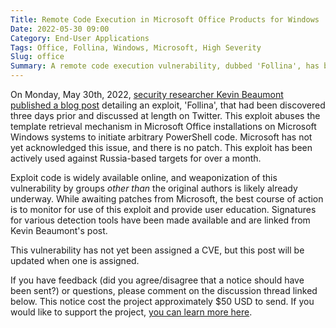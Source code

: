 ```yaml
---
Title: Remote Code Execution in Microsoft Office Products for Windows
Date: 2022-05-30 09:00
Category: End-User Applications
Tags: Office, Follina, Windows, Microsoft, High Severity
Slug: office
Summary: A remote code execution vulnerability, dubbed 'Follina', has been found in Microsoft Office. This issue can be exploited in the default configuration on Windows, and only requires the user be tricked into downloading a malicious file. There is no patch. This issue has been assigned a bug alert severity of 'high'.
---
```


On Monday, May 30th, 2022, [security researcher Kevin Beaumont published a blog post](https://doublepulsar.com/follina-a-microsoft-office-code-execution-vulnerability-1a47fce5629e) detailing an exploit, 'Follina', that had been discovered three days prior and discussed at length on Twitter. This exploit abuses the template retrieval mechanism in Microsoft Office installations on Microsoft Windows systems to initiate arbitrary PowerShell code. Microsoft has not yet acknowledged this issue, and there is no patch. This exploit has been actively used against Russia-based targets for over a month.

Exploit code is widely available online, and weaponization of this vulnerability by groups _other than_ the original authors is likely already underway. While awaiting patches from Microsoft, the best course of action is to monitor for use of this exploit and provide user education. Signatures for various detection tools have been made available and are linked from Kevin Beaumont's post.

This vulnerability has not yet been assigned a CVE, but this post will be updated when one is assigned.

If you have feedback (did you agree/disagree that a notice should have been sent?) or questions, please comment on the discussion thread linked below. This notice cost the project approximately $50 USD to send. If you would like to support the project, [you can learn more here](https://bugalert.org/content/pages/financial-support.html).
